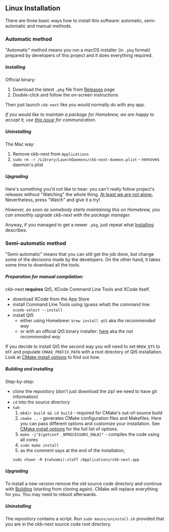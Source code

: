 ## Linux Installation

There are three basic ways how to install this software: automatic, semi-automatic and manual methods.

### Automatic method

"Automatic" method means you run a macOS installer (in `.pkg` format) prepared by developers of this project and it does everything required.

##### Installing

Official binary:

1. Download the latest `.pkg` file from [Releases](https://github.com/mattanger/ckb-next/releases) page
2. Double-click and follow the on-screen instructions

Then just launch `ckb-next` like you would normally do with any app.

*If you would like to maintain a package for Homebrew, we are happy to accept it, use [this issue](https://github.com/mattanger/ckb-next/issues/5) for communication*.

##### Uninstalling

The Mac way:

1. Remove ckb-next from `Applications`
2. `sudo rm -r /Library/LaunchDaemons/ckb-next-daemon.plist` - removes daemon's plist

##### Upgrading

Here's something you'd not like to hear: you can't really follow project's releases without "Watching" the whole thing. [At least we are not alone.](https://github.com/isaacs/github/issues/410) Nevertheless, press "Watch" and give it a try!

*However, as soon as somebody starts maintaining this on Homebrew, you can smoothly upgrade ckb-next with the package manager.*

Anyway, if you managed to get a newer `.pkg`, just repeat what [Installing](MACOS_INSTALLATION.md#installing) describes.


### Semi-automatic method

"Semi-automatic" means that you can still get the job done, but change some of the decisions made by the developers. On the other hand, it takes some time to download all the tools.

##### Preparation for manual compilation:

ckb-next **requires** Qt5, XCode Command Line Tools and XCode itself.

* download XCode from the App Store
* install Command Line Tools using (guess what) the command line: `xcode-select --install`
* install Qt5
    * either using Homebrew: `brew install qt5` aka *the recommended way*
    * or with an official Qt5 binary installer: [here](https://www.qt.io/download-open-source/) aka *the not recommended way*

If you decide to install Qt5 the second way you will need to set `BREW_QT5` to `OFF` and populate `CMAKE_PREFIX_PATH` with a root directory of Qt5 installation. Look at [CMake install options](CMAKE_CONFIG.md) to find out how.

##### Building and installing

Step-by-step:

* *clone* the repository (don't just download the zip! we need to have git information)
* `cd` into the source directory
* run
	1. `mkdir build && cd build` - required for CMake's out-of-source build
	2. `cmake ..` - generates CMake configuration files and Makefiles. Here you can pass different options and customize your installation. See [CMake install options](CMAKE_CONFIG.md) for the full list of options.
	3. `make -j"$(getconf _NPROCESSORS_ONLN)"` - compiles the code using all cores
	4. `sudo make install`
	5. as the comment says at the end of the installation, 
	```
	sudo chown -R $(whoami):staff /Applications/ckb-next.app
	```

##### Upgrading

To install a new version remove the old source code directory and continue with [Building](LINUX_INSTALLATION.md#building) (starting from cloning again). CMake will replace everything for you. You may need to reboot afterwards.

##### Uninstalling

The repository contains a script. Run `sudo macos/uninstall.sh` provided that you are in the ckb-next source code root directory.

